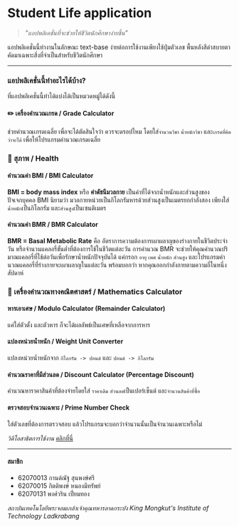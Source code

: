 # Student Life application

> *"แอปพลิเคชั่นที่จะช่วยให้ชีวิตนักศึกษาง่ายขึ้น"*

แอปพลิเคชั่นนี้ทำงานในลักษณะ text-base ง่ายต่อการใช้งานเพียงใช้ปุ่มตัวเลข พื้นหลังสีดำสบายตา คัดมาเฉพาะสิ่งที่จำเป็นสำหรับชีวิตนักศึกษา
***

  ### แอปพลิเคชั่นนี้ทำอะไรได้บ้าง?

ที่แอปพลิเคชั่นนี้ทำได้แบ่งได้เป็นหมวดหมู่ได้ดังนี้

  #### :pencil2: เครื่องคำนวณเกรด / Grade Calculator

ช่วยคำนวณเกรดเฉลี่ย เพื่อจะได้ตัดสินใจว่า ควรจะดรอปไหม  โดยใส่`จำนวนวิชา` `น้ำหนักวิชา` และ`เกรดที่คิดว่าจะได้` เพื่อให้โปรแกรมคำนวณเกรดเฉลี่ย

  ### :hospital: สุภาพ / Health

  #### คำนวณค่า BMI / BMI Calculator

**BMI = body mass index** หรือ **ค่าดัชนีมวลกาย** เป็นค่าที่ได้จากน้ำหนักและส่วนสูงของปัจเจกบุคคล BMI นิยามว่า มวลกายหน่วยเป็นกิโลกรัมหารด้วยส่วนสูงเป็นเมตรยกกำลังสอง เพียงใส่`น้ำหนัก`เป็นกิโลกรัม และ`ส่วนสูง`เป็นเซนติเมตร

#### คำนวณค่า BMR / BMR Calculator

**BMR = Basal Metabolic Rate** คือ อัตราการความต้องการเผาผลาญของร่างกายในชีวิตประจำวัน หรือจำนวนแคลอรี่ขั้นต่ำที่ต้องการใช้ในชีวิตแต่ละวัน การคำนวณ BMR จะช่วยให้คุณคำนวณปริมาณแคลอรี่ที่ใช้ต่อวันเพื่อรักษาน้ำหนักปัจจุบันได้ แค่กรอก `อายุ` `เพศ` `น้ำหนัก` `ส่วนสูง` และโปรแกรมคำนวณแคลอรี่ที่ร่างกายจะเผาผลาญในแต่ละวัน พร้อมบอกว่า หากคุณออกกำลังกายตามความถี่ในหนึ่งสัปดาห์

### :blue_book: เครื่องคำนวณทางคณิตศาสตร์ / Mathematics Calculator

#### หารเอาเศษ / Modulo Calculator (Remainder Calculator)

แค่ใส่ตัวตั้ง และตัวหาร ก็จะได้ผลลัพธ์เป็นเศษที่เหลือจากการหาร

#### แปลงหน่วยน้ำหนัก / Weight Unit Converter

แปลงหน่วยน้ำหนักจาก `กิโลกรัม -> ปอนด์` และ `ปอนด์ -> กิโลกรัม`

#### คำนวณราคาที่มีส่วนลด / Discount Calculator (Percentage Discount)

คำนวณหาราคาสินค้าที่ต้องจ่ายโดยใส่ `ราคาเดิม` `ส่วนลด`เป็นเปอร์เซ็นต์ และ`จำนวนสินค้าที่ซื้อ`

#### ตรวจสอบจำนวนเฉพาะ / Prime Number Check

ใส่ตัวเลขที่ต้องการตรวจสอบ แล้วโปรแกรมจะบอกว่าจำนวนนั้นเป็นจำนวนเฉพาะหรือไม่




*วิดีโอสาธิตการใช้งาน* [คลิกที่นี่](https://www.youtube.com/watch?v=enjPfCYdQcQ)

***

#### สมาชิก

* 62070013 กานต์ณัฐ สุนพงษ์ศรี
* 62070015 กิตติพงษ์ หนองมีทรัพย์
* 62070131 พงศ์วริน เปี่ยมทอง

*สถาบันเทคโนโลยีพระจอมเกล้าเจ้าคุณทหารลาดกระบัง*
*King Mongkut's Institute of Technology Ladkrabang*
